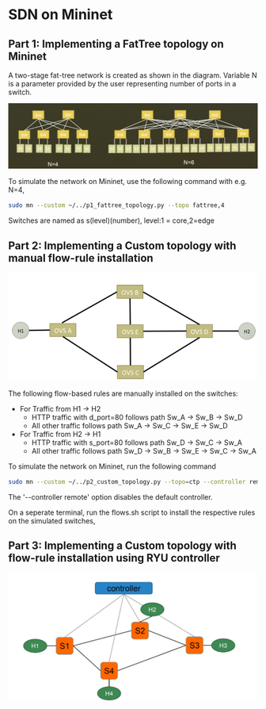 # SDN on Mininet

## Part 1: Implementing a FatTree topology on Mininet

A two-stage fat-tree network is created as shown in the diagram. Variable N is a parameter provided by the user representing number of ports in a switch.

<p align="center">
  <img src="https://github.com/madhav-prabhu/SDN/blob/main/Part1/fattree_topo.PNG" width='700' title="Topology1">
</p>

To simulate the network on Mininet, use the following command with e.g. N=4, 
```bash
sudo mn --custom ~/../p1_fattree_topology.py --topo fattree,4
```
Switches are named as s(level)(number), level:1 = core,2=edge

## Part 2: Implementing a Custom topology with manual flow-rule installation
<p align="center">
  <img src="https://github.com/madhav-prabhu/SDN/blob/main/Part2/custom_topo.PNG" width='700' title="Topology3">
</p>

The following flow-based rules are manually installed on the switches:
+ For Traffic from H1 -> H2
  + HTTP traffic with d_port=80 follows path Sw_A -> Sw_B -> Sw_D
  + All other traffic follows path Sw_A -> Sw_C -> Sw_E -> Sw_D
+ For Traffic from H2 -> H1
  +  HTTP traffic with s_port=80 follows path Sw_D -> Sw_C -> Sw_A
  +  All other traffic follows path Sw_D -> Sw_B -> Sw_E -> Sw_C -> Sw_A

To simulate the network on Mininet, run the following command
```bash
sudo mn --custom ~/../p2_custom_topology.py --topo=ctp --controller remote
```
The '--controller remote' option disables the default controller.

On a seperate terminal, run the flows.sh script to install the respective rules on the simulated switches,

## Part 3: Implementing a Custom topology with flow-rule installation using RYU controller
<p align="center">
  <img src="https://github.com/madhav-prabhu/SDN/blob/main/Part3/ryu_topo.PNG" width='700' title="Topology3">
</p>
